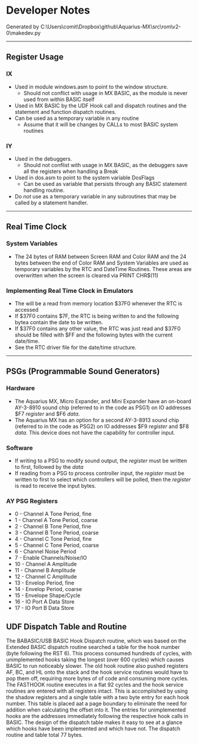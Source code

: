 # Developer Notes
Generated by C:\Users\comit\Dropbox\github\Aquarius-MX\src\rom\v2-0\makedev.py

---
## Register Usage
### IX
- Used in module windows.asm to point to the window structure.
  - Should not conflict with usage in MX BASIC, as the module is never used from within BASIC itself
- Used in MX BASIC by the UDF Hook call and dispatch routines and the statement and function dispatch routines.
- Can be used as a temporary variable in any routine
  - Assume that it will be changes by CALLs to most BASIC system routines
### IY
- Used in the debuggers.
  - Should not conflist with usage in MX BASIC, as the debuggers save all the registers when handling a Break
- Used in dos.asm to point to the system variable DosFlags
  - Can be used as variable that persists through any BASIC statement handling routine.
- Do *not* use as a temporary variable in any subroutines that may be called by a statement handler.
---
## Real Time Clock
### System Variables
- The 24 bytes of RAM between Screen RAM and Color RAM and the 24 bytes between the end of Color RAM and System Variables are used as temporary variables by the RTC and DateTime Routines. These areas are overwritten when the screen is cleared via PRINT CHR$(11)
### Implementing Real Time Clock in Emulators
- The will be a read from memory location $37F0 whenever the RTC is accessed
- If $37F0 contains $7F, the RTC is being written to and the following bytea contain the date to be written.
- If $37F0 contains any other value, the RTC was just read and $37F0 should be filled with $FF and the following bytes with the current date/time.
- See the RTC driver file for the date/time structure.
---
## PSGs (Programmable Sound Generators)
### Hardware
- The Aquarius MX, Micro Expander, and Mini Expander have an on-board AY-3-8910 sound chip (referred to in the code as PSG1) on IO addresses $F7 *register* and $F6 *data*.
- The Aquarius MX has an option for a second AY-3-8913 sound chip (referred to in the code as PSG2) on IO addresses $F9 *register* and $F8 *data*. This device does not have the capability for controller input.
### Software
- If writing to a PSG to modify sound output, the *register* must be written to first, followed by the *data*
- If reading from a PSG to process controller input, the *register* must be written to first to select which controllers will be polled, then the *register* is read to receive the input bytes.
### AY PSG Registers
- 0  - Channel A Tone Period, fine
- 1  - Channel A Tone Period, coarse
- 2  - Channel B Tone Period, fine
- 3  - Channel B Tone Period, coarse
- 4  - Channel C Tone Period, fine
- 5  - Channel C Tone Period, coarse
- 6  - Channel Noise Period
- 7  - Enable Channels/Noise/IO
- 10 - Channel A Amplitude
- 11 - Channel B Amplitude
- 12 - Channel C Amplitude
- 13 - Envelop Period, fine
- 14 - Envelop Period, coarse
- 15 - Envelope Shape/Cycle
- 16 - IO Port A Data Store
- 17 - IO Port B Data Store

## UDF Dispatch Table and Routine
The BABASIC/USB BASIC Hook Dispatch routine, which was based on the Extended
BASIC dispatch routine searched a table for the hook number (byte following the
RST 6). This process consumed hundreds of cycles, with unimplemented hooks
taking the longest (over 600 cycles) which causes BASIC to run noticeably
slower.
The old hook routine also pushed registers AF, BC, and HL onto the stack and
the hook service routines would have to pop them off, requiring more bytes of
of code and consuming more cycles.
The FASTHOOK routine executes in a flat 92 cycles and the hook service routines
are entered with all registers intact. This is accomplished by using the shadow
registers and a single table with a two byte entry for each hook number. This
table is placed aat a page boundary to eliminate the need for addition when
calculating the offset into it. The entries for unimplemented hooks are the
addresses immediately following the respective hook calls in BASIC.
The design of the dispatch table makes it easy to see at a glance which hooks
have been implemented and which have not. The dispatch routine and table total
77 bytes.

